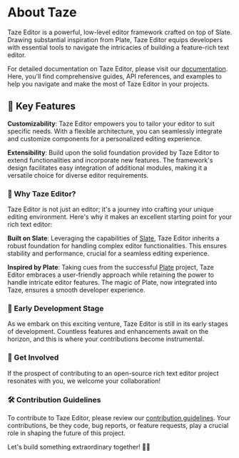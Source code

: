 # About Taze

Taze Editor is a powerful, low-level editor framework crafted on top of Slate.
Drawing substantial inspiration from Plate, Taze Editor equips developers with
essential tools to navigate the intricacies of building a feature-rich text
editor.

For detailed documentation on Taze Editor, please visit our
[documentation](https://taze-editor.vercel.app/docs). Here, you'll find
comprehensive guides, API references, and examples to help you navigate and make
the most of Taze Editor in your projects.

## 🚀 Key Features

**Customizability**: Taze Editor empowers you to tailor your editor to suit
specific needs. With a flexible architecture, you can seamlessly integrate and
customize components for a personalized editing experience.

**Extensibility**: Build upon the solid foundation provided by Taze Editor to
extend functionalities and incorporate new features. The framework's design
facilitates easy integration of additional modules, making it a versatile choice
for diverse editor requirements.

### 🌟 Why Taze Editor?

Taze Editor is not just an editor; it's a journey into crafting your unique
editing environment. Here's why it makes an excellent starting point for your
rich text editor:

**Built on Slate**: Leveraging the capabilities of
[Slate](https://github.com/ianstormtaylor/slate), Taze Editor inherits a robust
foundation for handling complex editor functionalities. This ensures stability
and performance, crucial for a seamless editing experience.

**Inspired by Plate**: Taking cues from the successful
[Plate](https://github.com/udecode/plate) project, Taze Editor embraces a
user-friendly approach while retaining the power to handle intricate editor
features. The magic of Plate, now integrated into Taze, ensures a smooth
developer experience.

### 🌱 Early Development Stage

As we embark on this exciting venture, Taze Editor is still in its early stages
of development. Countless features and enhancements await on the horizon, and
this is where your contributions become instrumental.

### 🤝 Get Involved

If the prospect of contributing to an open-source rich text editor project
resonates with you, we welcome your collaboration!

### 🛠️ Contribution Guidelines

To contribute to Taze Editor, please review our
[contribution guidelines](/CONTRIBUTING.md). Your contributions, be they code,
bug reports, or feature requests, play a crucial role in shaping the future of
this project.

Let's build something extraordinary together! 🌈✨
